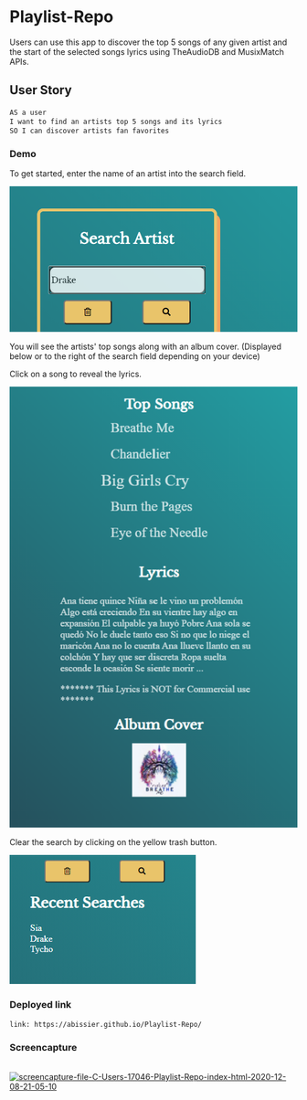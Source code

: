 # Playlist-Repo

Users can use this app to discover the top 5 songs of any given artist and the start of the selected songs lyrics using TheAudioDB and MusixMatch APIs. 

## User Story 

```
AS a user
I want to find an artists top 5 songs and its lyrics 
SO I can discover artists fan favorites
```

### Demo
To get started, enter the name of an artist into the search field. 

![MusicMachine](./imgs/music-machine-demo-1.png)

You will see the artists' top songs along with an album cover. (Displayed below or to the right of the search field depending on your device) 

Click on a song to reveal the lyrics.

![MusicMachineTwo](./imgs/music-machine-demo-2.png)

Clear the search by clicking on the yellow trash button.

![MusicMachineThree](./imgs/music-machine-demo-3.png)

### Deployed link

```
link: https://abissier.github.io/Playlist-Repo/
```
### Screencapture 
<br>
<a href="https://ibb.co/D4z5gwh"><img src="https://i.ibb.co/VVJ2pMR/screencapture-file-C-Users-17046-Playlist-Repo-index-html-2020-12-08-21-05-10.png" alt="screencapture-file-C-Users-17046-Playlist-Repo-index-html-2020-12-08-21-05-10" border="0"></a><br /><a target='_blank' href='https://emoticoncentral.com/category/motor-boat'></a><br />